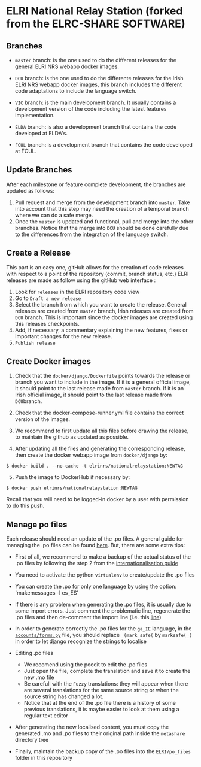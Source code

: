 ELRI National Relay Station (forked from the ELRC-SHARE SOFTWARE)
=================================================================

Branches
------------

- `master` branch: is the one used to do the different releases for the general ELRI NRS webapp docker images. 

- `DCU` branch: is the one used to do the differente releases for the Irish ELRI NRS webapp docker images, this branch includes the different code adaptations to include the language switch. 

- `VIC` branch: is the main development branch. It usually contains a development version of the code including the latest features implementation. 

- `ELDA` branch: is also a development branch that contains the code developed at ELDA's.

- `FCUL` branch: is a development branch that contains the code developed at FCUL. 


Update Branches
------------

After each milestone or feature complete development, the branches are updated as follows:

01. Pull request and merge from the development branch into `master`. Take into account that this step may need the creation of a temporal branch where we can do a safe merge.
02. Once the `master` is updated and functional, pull and merge into the other branches. Notice that the merge into `DCU` should be done carefully due to the differences from the integration of the language switch.


Create a Release
------------

This part is an easy one, gitHub allows for the creation of code releases with respect to a point of the repository (commit, branch status, etc.)
ELRI releases are made as follow using the gitHub web interface :
01.  Look for `releases` in the  ELRI repository code view
02.  Go to `Draft a new release`
03.  Select the branch from which you want to create the release. General releases are created from `master` branch, Irish releases are created from `DCU` branch.
This is important since the docker images are created using this releases checkpoints. 
04.  Add, if necessary, a commentary explaining the new features, fixes or important changes for the new release.
05.  `Publish release`


Create Docker images
------------
01. Check that the `docker/django/Dockerfile` points towards the release or branch you want to include in the image. If it is a general official image, it should point to the last release made from `master` branch. 
If it is an Irish official image, it should point to the last release made from `DCU`branch. 

02. Check that the docker-compose-runner.yml file contains the correct version of the images.

03. We recommend to first update all this files before drawing the release, to maintain the github as updated as possible. 

04. After updating all the files and generating the corresponding release, then create the docker webapp image from `docker/django` by:
```
$ docker build . --no-cache -t elrinrs/nationalrelaystation:NEWTAG 
```
05. Push the image to DockerHub if necessary by:
```
$ docker push elrinrs/nationalrelaystation:NEWTAG
```

Recall that you will need to be logged-in docker by a user with permission to do this push. 

Manage po files
------------
Each release should need an update of the .po files.
A general guide for managing the .po files can be found [here](https://github.com/ELDAELRA/ELRI/blob/master/internationalization.md). But, there are some extra tips:

- First of all, we recommend to make a backup of the actual status of the .po files by following the step 2 from the [internationalisation guide](https://github.com/ELDAELRA/ELRI/blob/master/internationalization.md) 
- You need to activate the python `virtualenv`  to create/update the .po files
- You can create the .po for only one language by using the option: `makemessages -l es_ES' 
- If there is any problem when generating the .po files, it is usually due to some import errors. Just comment the problematic line, regenerate the .po files and then de-comment the import line (i.e. this [line](https://github.com/ELDAELRA/ELRI/blob/b8081a19712e43bfdbc40415579729f801f48a49/metashare/repository/editor/resource_editor.py#L17))
- In order to generate correctly the .po files for the `ga_IE` language, in the [`accounts/forms.py`](metashare/accounts/forms.py) file, you should replace `_(mark_safe(` by `marksafe(_(` in order to let django recognize the strings to localise
- Editing .po files 
  - We recomend using the poedit to edit the .po files 
  - Just open the file, complete the translation and save it to create the new .mo file 
  - Be carefull with the `Fuzzy` translations: they will appear when there are several translations for the same source string or when the source string has changed a lot. 
  - Notice that at the end of the .po file there is a history of some previous translations, it is maybe easier to look at them using a regular text editor
  
- After generating the new localised content, you must copy the generated .mo and .po files to their original path inside the `metashare` directory tree

- Finally, maintain the backup copy of the .po files into the `ELRI/po_files` folder in this repository



